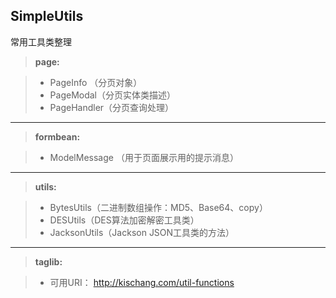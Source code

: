 
SimpleUtils
-------------

常用工具类整理

> **page:**

> - PageInfo （分页对象）
> - PageModal（分页实体类描述）
> - PageHandler（分页查询处理）

--------------
> **formbean:**

> - ModelMessage （用于页面展示用的提示消息）

--------------

> **utils:**

> - BytesUtils（二进制数组操作：MD5、Base64、copy）
> - DESUtils（DES算法加密解密工具类）
> - JacksonUtils（Jackson JSON工具类的方法）

--------------

> **taglib:**

> - 可用URI： http://kischang.com/util-functions